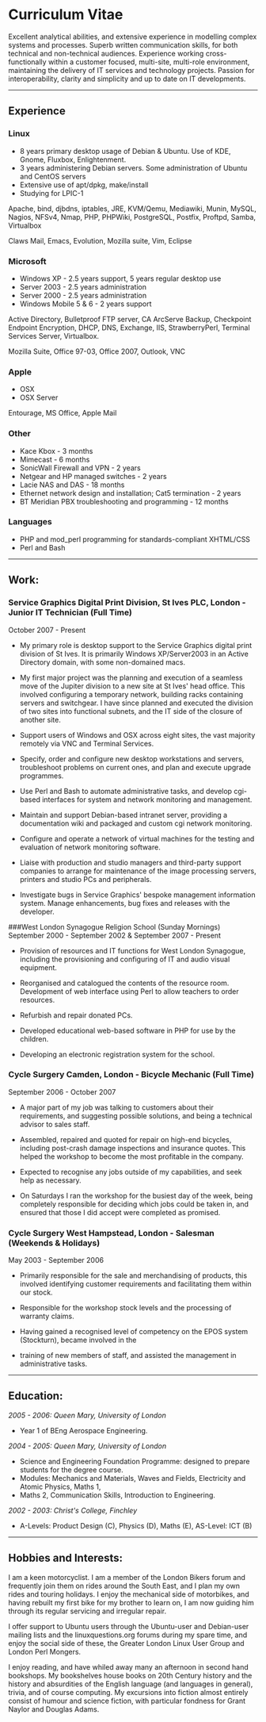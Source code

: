 Curriculum Vitae
================

Excellent analytical abilities, and extensive experience in modelling complex systems and processes.
Superb written communication skills, for both technical and non-technical audiences. Experience working
cross-functionally within a customer focused, multi-site, multi-role environment, maintaining the
delivery of IT services and technology projects. Passion for interoperability, clarity and simplicity and
up to date on IT developments.

----

Experience
----------

### Linux
* 8 years primary desktop usage of Debian & Ubuntu. Use of KDE, Gnome, Fluxbox, Enlightenment.
* 3 years administering Debian servers. Some administration of Ubuntu and CentOS servers
* Extensive use of apt/dpkg, make/install
* Studying for LPIC-1

Apache, bind, djbdns, iptables, JRE, KVM/Qemu, Mediawiki, Munin, MySQL, Nagios, NFSv4, Nmap, PHP, PHPWiki, 
PostgreSQL, Postfix, Proftpd, Samba, Virtualbox

Claws Mail, Emacs, Evolution, Mozilla suite, Vim, Eclipse

### Microsoft
* Windows XP - 2.5 years support, 5 years regular desktop use
* Server 2003 - 2.5 years administration
* Server 2000 - 2.5 years administration
* Windows Mobile 5 & 6 - 2 years support

Active Directory, Bulletproof FTP server, CA ArcServe Backup, Checkpoint Endpoint Encryption, DHCP, DNS,
Exchange, IIS, StrawberryPerl, Terminal Services Server, Virtualbox.

Mozilla Suite, Office 97-03, Office 2007, Outlook, VNC

### Apple
* OSX
* OSX Server

Entourage, MS Office, Apple Mail

### Other
* Kace Kbox - 3 months
* Mimecast - 6 months
* SonicWall Firewall and VPN - 2 years
* Netgear and HP managed switches - 2 years
* Lacie NAS and DAS - 18 months
* Ethernet network design and installation; Cat5 termination - 2 years
* BT Meridian PBX troubleshooting and programming - 12 months

### Languages
* PHP and mod_perl programming for standards-compliant XHTML/CSS
* Perl and Bash

----

Work:
-----
### Service Graphics Digital Print Division, St Ives PLC, London - Junior IT Technician (Full Time)
October 2007 - Present

* My primary role is desktop support to the Service Graphics digital print division of St Ives. It is
  primarily Windows XP/Server2003 in an Active Directory domain, with some non-domained macs.

* My first major project was the planning and execution of a seamless move of the Jupiter division to a
  new site at St Ives' head office. This involved configuring a temporary network, building racks
  containing servers and switchgear. I have since planned and  executed the division of two sites into
  functional subnets, and the IT side of the closure of another site.

* Support users of Windows and OSX across eight sites, the vast majority remotely via VNC and Terminal
  Services.

* Specify, order and configure new desktop workstations and servers, troubleshoot problems on current
  ones, and plan and  execute upgrade programmes.

* Use Perl and Bash to automate administrative tasks, and develop cgi-based interfaces for system and
  network monitoring and  management.

* Maintain and support Debian-based intranet server, providing a documentation wiki and packaged and
  custom cgi network  monitoring.

* Configure and operate a network of virtual machines for the testing and evaluation of network
  monitoring software.

* Liaise with production and studio managers and third-party support companies to arrange for maintenance
  of the image  processing servers, printers and studio PCs and peripherals.

* Investigate bugs in Service Graphics' bespoke management information system. Manage enhancements, bug
  fixes and releases with the developer.

###West London Synagogue Religion School (Sunday Mornings)
September 2000 - September 2002 & September 2007 - Present

* Provision of resources and IT functions for West London Synagogue, including the provisioning and
  configuring of IT and audio visual equipment.

* Reorganised and catalogued the contents of the resource room. Development of web interface using Perl
  to allow teachers to order resources.

* Refurbish and repair donated PCs.

* Developed educational web-based software in PHP for use by the children.

* Developing an electronic registration system for the school.


### Cycle Surgery Camden, London - Bicycle Mechanic (Full Time)
September 2006 - October 2007

* A major part of my job was talking to customers about their requirements, and suggesting possible
  solutions, and being a technical advisor to sales staff.

* Assembled, repaired and quoted for repair on high-end bicycles, including post-crash damage inspections
  and insurance quotes. This helped the workshop to become the most profitable in the company.

* Expected to recognise any jobs outside of my capabilities, and seek help as necessary.

* On Saturdays I ran the workshop for the busiest day of the week, being completely responsible for
  deciding which jobs could be taken in, and ensured that those I did accept were completed as promised.


### Cycle Surgery West Hampstead, London - Salesman (Weekends & Holidays)
May 2003 - September 2006

* Primarily responsible for the sale and merchandising of products, this involved identifying customer
  requirements and facilitating them within our stock.

* Responsible for the workshop stock levels and the processing of warranty claims.

* Having gained a recognised level of competency on the EPOS system (Stockturn), became involved in the
* training of new members of staff, and assisted the management in administrative tasks.



----



Education:
----------

*2005 - 2006: Queen Mary, University of London*

 *	Year 1 of BEng Aerospace Engineering.

*2004 - 2005: Queen Mary, University of London*

*	Science and Engineering Foundation Programme: designed to prepare students for the degree course.
*	Modules: Mechanics and Materials, Waves and Fields, Electricity and Atomic Physics, Maths 1,
*	Maths 2, Communication Skills, Introduction to Engineering.

*2002 - 2003: Christ's College, Finchley*

*	A-Levels: Product Design (C), Physics (D), Maths (E), AS-Level: ICT (B)

----

Hobbies and Interests:
----------------------

I am a  keen motorcyclist. I am a member of the London Bikers forum and frequently join them on rides
around the South East, and I plan my own rides and touring holidays. I enjoy the mechanical side of
motorbikes, and having rebuilt my first bike for my brother to learn on, I am now guiding him through its
regular servicing and irregular repair.

I offer support to Ubuntu users through the Ubuntu-user and Debian-user mailing lists and the
linuxquestions.org forums during my spare time, and enjoy the social side of these, the Greater London
Linux User Group and London Perl Mongers.

I enjoy reading, and have whiled away many an afternoon in second hand bookshops. My bookshelves house
books on 20th Century history and the history and absurdities of the English language (and languages in
general), trivia, and of course computing. My excursions into fiction almost entirely consist of humour
and science fiction, with particular fondness for Grant Naylor and Douglas Adams.
